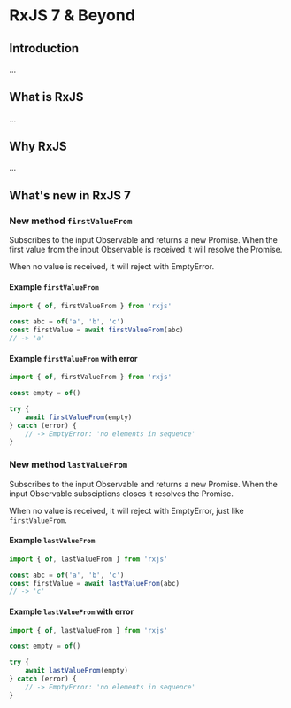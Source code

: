 # RxJS 7 & Beyond

## Introduction
...

## What is RxJS
...

## Why RxJS
...

## What's new in RxJS 7

### New method `firstValueFrom`
Subscribes to the input Observable and returns a new Promise. When the first value from the input Observable is received it will resolve the Promise.

When no value is received, it will reject with EmptyError.

#### Example `firstValueFrom`
```ts
import { of, firstValueFrom } from 'rxjs'

const abc = of('a', 'b', 'c')
const firstValue = await firstValueFrom(abc)
// -> 'a'
```

#### Example `firstValueFrom` with error
```ts
import { of, firstValueFrom } from 'rxjs'

const empty = of()

try {
    await firstValueFrom(empty)
} catch (error) {
    // -> EmptyError: 'no elements in sequence'
}
```

### New method `lastValueFrom`
Subscribes to the input Observable and returns a new Promise. When the input Observable subsciptions closes it resolves the Promise.

When no value is received, it will reject with EmptyError, just like `firstValueFrom`.

#### Example `lastValueFrom`
```ts
import { of, lastValueFrom } from 'rxjs'

const abc = of('a', 'b', 'c')
const firstValue = await lastValueFrom(abc)
// -> 'c'
```

#### Example `lastValueFrom` with error
```ts
import { of, lastValueFrom } from 'rxjs'

const empty = of()

try {
    await lastValueFrom(empty)
} catch (error) {
    // -> EmptyError: 'no elements in sequence'
}
```

